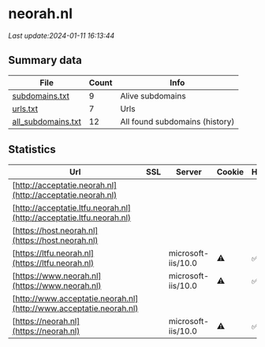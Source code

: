 # neorah.nl
*Last update:2024-01-11 16:13:44*
## Summary data
| File       | Count | Info |
|------------|-------|------|
|[subdomains.txt](/data/neorah/subdomains.txt)|9|Alive subdomains|
|[urls.txt](/data/neorah/urls.txt)|7|Urls|
|[all_subdomains.txt](/data/neorah/all_subdomains.txt)|12|All found subdomains (history)|
## Statistics
| Url | SSL | Server | Cookie | HSTS | CSP | XFO | XXP | RP | Tech |
|------------|-------|------|------|------|------|------|------|------|------|
|[http://acceptatie.neorah.nl](http://acceptatie.neorah.nl)| | | | | | | |:white_check_mark: | || |
|[http://acceptatie.ltfu.neorah.nl](http://acceptatie.ltfu.neorah.nl)| | | | | | | |:white_check_mark: | || |
|[https://host.neorah.nl](https://host.neorah.nl)| | | | | | | |:white_check_mark: | |HSTS Microsoft HTTPA...| |
|[https://ltfu.neorah.nl](https://ltfu.neorah.nl)| |microsoft-iis/10.0|:warning: |:white_check_mark: | | |:white_check_mark: | | |:white_check_mark: | |HSTS IIS:10.0 Larave...| |
|[https://www.neorah.nl](https://www.neorah.nl)| |microsoft-iis/10.0|:warning: |:white_check_mark: | |:warning: |:white_check_mark: | | |:white_check_mark: | |HSTS IIS:10.0 Larave...| |
|[http://www.acceptatie.neorah.nl](http://www.acceptatie.neorah.nl)| | | | | | | |:white_check_mark: | || |
|[https://neorah.nl](https://neorah.nl)| |microsoft-iis/10.0|:warning: |:white_check_mark: | |:warning: |:white_check_mark: | | |:white_check_mark: | |HSTS IIS:10.0 Larave...| |